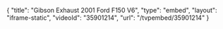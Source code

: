 {
    "title": "Gibson Exhaust 2001 Ford F150 V6",
    "type": "embed",
    "layout": "iframe-static",
    "videoId": "35901214",
    "url": "\/tvpembed\/35901214"
}